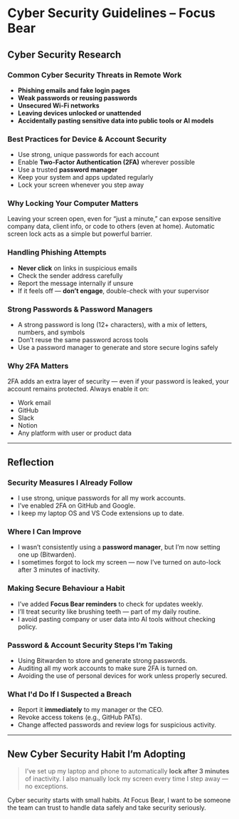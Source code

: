 # Cyber Security Guidelines – Focus Bear

## Cyber Security Research

### Common Cyber Security Threats in Remote Work
- **Phishing emails and fake login pages**
- **Weak passwords or reusing passwords**
- **Unsecured Wi-Fi networks**
- **Leaving devices unlocked or unattended**
- **Accidentally pasting sensitive data into public tools or AI models**

### Best Practices for Device & Account Security
- Use strong, unique passwords for each account
- Enable **Two-Factor Authentication (2FA)** wherever possible
- Use a trusted **password manager** 
- Keep your system and apps updated regularly
- Lock your screen whenever you step away

### Why Locking Your Computer Matters
Leaving your screen open, even for “just a minute,” can expose sensitive company data, client info, or code to others (even at home). Automatic screen lock acts as a simple but powerful barrier.

### Handling Phishing Attempts
- **Never click** on links in suspicious emails
- Check the sender address carefully
- Report the message internally if unsure
- If it feels off — **don’t engage**, double-check with your supervisor

### Strong Passwords & Password Managers
- A strong password is long (12+ characters), with a mix of letters, numbers, and symbols
- Don’t reuse the same password across tools
- Use a password manager to generate and store secure logins safely

### Why 2FA Matters
2FA adds an extra layer of security — even if your password is leaked, your account remains protected. Always enable it on:
- Work email
- GitHub
- Slack
- Notion
- Any platform with user or product data

---

## Reflection

### Security Measures I Already Follow
- I use strong, unique passwords for all my work accounts.
- I’ve enabled 2FA on GitHub and Google.
- I keep my laptop OS and VS Code extensions up to date.

### Where I Can Improve
- I wasn’t consistently using a **password manager**, but I’m now setting one up (Bitwarden).
- I sometimes forgot to lock my screen — now I’ve turned on auto-lock after 3 minutes of inactivity.

### Making Secure Behaviour a Habit
- I’ve added **Focus Bear reminders** to check for updates weekly.
- I’ll treat security like brushing teeth — part of my daily routine.
- I avoid pasting company or user data into AI tools without checking policy.

### Password & Account Security Steps I’m Taking
- Using Bitwarden to store and generate strong passwords.
- Auditing all my work accounts to make sure 2FA is turned on.
- Avoiding the use of personal devices for work unless properly secured.

### What I'd Do If I Suspected a Breach
- Report it **immediately** to my manager or the CEO. 
- Revoke access tokens (e.g., GitHub PATs).
- Change affected passwords and review logs for suspicious activity.

---

## New Cyber Security Habit I’m Adopting

> I’ve set up my laptop and phone to automatically **lock after 3 minutes** of inactivity. I also manually lock my screen every time I step away — no exceptions.

Cyber security starts with small habits. At Focus Bear, I want to be someone the team can trust to handle data safely and take security seriously.
 